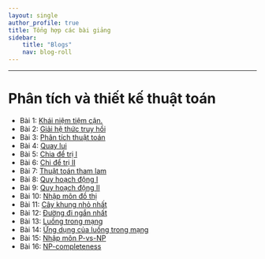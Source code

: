 ```yaml
---
layout: single
author_profile: true
title: Tổng hợp các bài giảng
sidebar:
    title: "Blogs"
    nav: blog-roll
---
```


----
# Phân tích và thiết kế thuật toán
* Bài 1: [Khái niệm tiệm cận.](/Khái-niệm-tiệm-cận/)
* Bài 2: [Giải hệ thức truy hồi](/Hệ-thức-truy-hồi/)
* Bài 3: [Phân tích thuật toán](/Phân-t%C3%ADch-thuật-toán/)
* Bài 4: [Quay lui](/Quay-lui/)
* Bài 5: [Chia để trị I](/Chia-để-trị-I/)
* Bài 6: [Chi để trị II](/Chia-để-trị-2/)
* Bài 7: [Thuật toán tham lam](/Giải-thuật-tham-lam/)
* Bài 8: [Quy hoạch động I](/Quy-hoạch-động-I/)
* Bài 9: [Quy hoạch động II](/Quy-hoạch-động-2/)
* Bài 10: [Nhập môn đồ thị](/Nhập-môn-đồ-thị/)
* Bài 11: [Cây khung nhỏ nhất]()
* Bài 12: [Đường đi ngắn nhất]()
* Bài 13: [Luồng trong mạng]()
* Bài 14: [Ứng dụng của luồng trong mạng]()
* Bài 15: [Nhập môn P-vs-NP]()
* Bài 16: [NP-completeness]()
